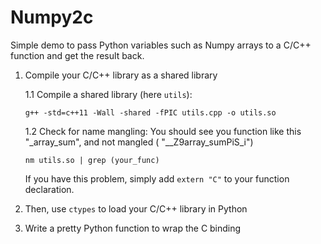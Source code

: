 # Numpy2c

Simple demo to pass Python variables such as Numpy arrays to a C/C++ function and get the result back.


1. Compile your C/C++ library as a shared library

    1.1 Compile a shared library (here `utils`):
    
    ````
    g++ -std=c++11 -Wall -shared -fPIC utils.cpp -o utils.so
    ````
    
    1.2 Check for name mangling: 
    You should see you function like this "_array_sum", and not mangled ( "__Z9array_sumPiS_i")
    
    ```
    nm utils.so | grep (your_func)
    ```
    
    If you have this problem, simply add `extern "C"` to your function declaration.
    
2. Then, use `ctypes` to load your C/C++ library in Python

3. Write a pretty Python function to wrap the C binding